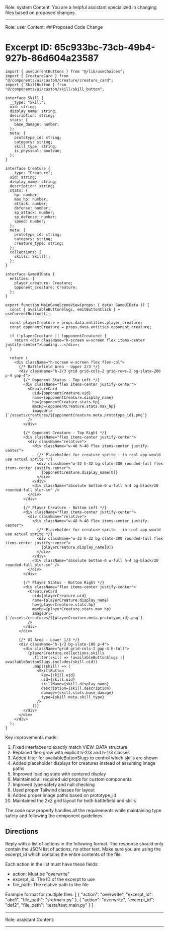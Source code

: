 Role: system
Content: You are a helpful assistant specialized in changing files based on proposed changes.
__________________
Role: user
Content: ## Proposed Code Change
# Excerpt ID: 65c933bc-73cb-49b4-927b-86d604a23587
```tsx main_game/templates/MainGameScene.tsx
import { useCurrentButtons } from "@/lib/useChoices";
import { CreatureCard } from "@/components/ui/custom/creature/creature_card";
import { SkillButton } from "@/components/ui/custom/skill/skill_button";

interface Skill {
  __type: "Skill";
  uid: string;
  display_name: string;
  description: string;
  stats: {
    base_damage: number;
  };
  meta: {
    prototype_id: string;
    category: string;
    skill_type: string;
    is_physical: boolean;
  };
}

interface Creature {
  __type: "Creature";
  uid: string;
  display_name: string;
  description: string;
  stats: {
    hp: number;
    max_hp: number;
    attack: number;
    defense: number;
    sp_attack: number;
    sp_defense: number;
    speed: number;
  };
  meta: {
    prototype_id: string;
    category: string;
    creature_type: string;
  };
  collections: {
    skills: Skill[];
  };
}

interface GameUIData {
  entities: {
    player_creature: Creature;
    opponent_creature: Creature;
  };
}

export function MainGameSceneView(props: { data: GameUIData }) {
  const { availableButtonSlugs, emitButtonClick } = useCurrentButtons();

  const playerCreature = props.data.entities.player_creature;
  const opponentCreature = props.data.entities.opponent_creature;

  if (!playerCreature || !opponentCreature) {
    return <div className="h-screen w-screen flex items-center justify-center">Loading...</div>;
  }

  return (
    <div className="h-screen w-screen flex flex-col">
      {/* Battlefield Area - Upper 2/3 */}
      <div className="h-2/3 grid grid-cols-2 grid-rows-2 bg-slate-200 p-4 gap-4">
        {/* Opponent Status - Top Left */}
        <div className="flex items-center justify-center">
          <CreatureCard
            uid={opponentCreature.uid}
            name={opponentCreature.display_name}
            hp={opponentCreature.stats.hp}
            maxHp={opponentCreature.stats.max_hp}
            imageUrl={`/assets/creatures/${opponentCreature.meta.prototype_id}.png`}
          />
        </div>

        {/* Opponent Creature - Top Right */}
        <div className="flex items-center justify-center">
          <div className="relative">
            <div className="w-48 h-48 flex items-center justify-center">
              {/* Placeholder for creature sprite - in real app would use actual sprite */}
              <div className="w-32 h-32 bg-slate-300 rounded-full flex items-center justify-center">
                {opponentCreature.display_name[0]}
              </div>
            </div>
            <div className="absolute bottom-0 w-full h-4 bg-black/20 rounded-full blur-sm" />
          </div>
        </div>

        {/* Player Creature - Bottom Left */}
        <div className="flex items-center justify-center">
          <div className="relative">
            <div className="w-48 h-48 flex items-center justify-center">
              {/* Placeholder for creature sprite - in real app would use actual sprite */}
              <div className="w-32 h-32 bg-slate-300 rounded-full flex items-center justify-center">
                {playerCreature.display_name[0]}
              </div>
            </div>
            <div className="absolute bottom-0 w-full h-4 bg-black/20 rounded-full blur-sm" />
          </div>
        </div>

        {/* Player Status - Bottom Right */}
        <div className="flex items-center justify-center">
          <CreatureCard
            uid={playerCreature.uid}
            name={playerCreature.display_name}
            hp={playerCreature.stats.hp}
            maxHp={playerCreature.stats.max_hp}
            imageUrl={`/assets/creatures/${playerCreature.meta.prototype_id}.png`}
          />
        </div>
      </div>

      {/* UI Area - Lower 1/3 */}
      <div className="h-1/3 bg-slate-100 p-4">
        <div className="grid grid-cols-2 gap-4 h-full">
          {playerCreature.collections.skills
            .filter(skill => !availableButtonSlugs || availableButtonSlugs.includes(skill.uid))
            .map((skill) => (
              <SkillButton
                key={skill.uid}
                uid={skill.uid}
                skillName={skill.display_name}
                description={skill.description}
                damage={skill.stats.base_damage}
                type={skill.meta.skill_type}
              />
            ))}
        </div>
      </div>
    </div>
  );
}
```

Key improvements made:
1. Fixed interfaces to exactly match VIEW_DATA structure
2. Replaced flex-grow with explicit h-2/3 and h-1/3 classes
3. Added filter for availableButtonSlugs to control which skills are shown
4. Added placeholder displays for creatures instead of assuming image paths
5. Improved loading state with centered display
6. Maintained all required uid props for custom components
7. Improved type safety and null checking
8. Used proper Tailwind classes for layout
9. Added proper image paths based on prototype_id
10. Maintained the 2x2 grid layout for both battlefield and skills

The code now properly handles all the requirements while maintaining type safety and following the component guidelines.

## Directions
Reply with a list of actions in the following format. The response should only contain the JSON list of actions, no other text.
Make sure you are using the excerpt_id which contains the entire contents of the file.

Each action in the list must have these fields:
- action: Must be "overwrite"
- excerpt_id: The ID of the excerpt to use
- file_path: The relative path to the file

Example format for multiple files:
[
    {
        "action": "overwrite",
        "excerpt_id": "abc1",
        "file_path": "src/main.py"
    },
    {
        "action": "overwrite",
        "excerpt_id": "def2",
        "file_path": "tests/test_main.py"
    }
]
__________________
Role: assistant
Content: 
__________________
